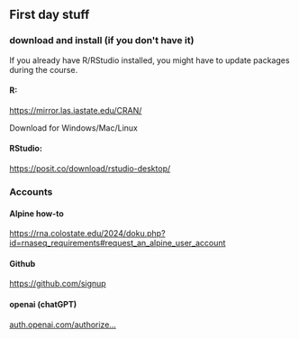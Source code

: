 ## First day stuff

### download and install (if you don't have it)

If you already have R/RStudio installed, you might have to update packages during the course.

#### R:

https://mirror.las.iastate.edu/CRAN/

Download for Windows/Mac/Linux

#### RStudio:

https://posit.co/download/rstudio-desktop/

###  Accounts

#### Alpine how-to

https://rna.colostate.edu/2024/doku.php?id=rnaseq_requirements#request_an_alpine_user_account

#### Github

https://github.com/signup

#### openai (chatGPT)

[auth.openai.com/authorize...](https://auth.openai.com/authorize?audience=https%3A%2F%2Fapi.openai.com%2Fv1&client_id=TdJIcbe16WoTHtN95nyywh5E4yOo6ItG&country_code=US&device_id=5b138221-4da4-4cf8-b1f4-128dd4fb2d51&ext-login-allow-phone=true&ext-oai-did=5b138221-4da4-4cf8-b1f4-128dd4fb2d51&prompt=login&redirect_uri=https%3A%2F%2Fchatgpt.com%2Fapi%2Fauth%2Fcallback%2Fopenai&response_type=code&scope=openid+email+profile+offline_access+model.request+model.read+organization.read+organization.write&screen_hint=signup&state=Qxzf5JdSpuq4euLgjmLi9cTfcD44hV8YpxJAc9lV_gw&flow=treatment)



